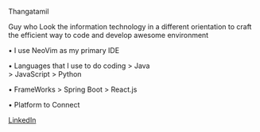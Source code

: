 Thangatamil

Guy who Look the information technology in a different orientation to craft the efficient way to code and develop awesome environment

• I use NeoVim as my primary IDE

• Languages that I use to do coding                                                                                                                                                                                   > Java                                                                                                                                                                                                    
      > JavaScript                                                                                                                                                                                                    > Python                                                                                                                                   

• FrameWorks                                                                                                                                                                                                           > Spring Boot                                                                                                                                                                                                   > React.js

• Platform to Connect

[LinkedIn](https://www.linkedin.com/in/thangatamil-a-794a632a3/)

